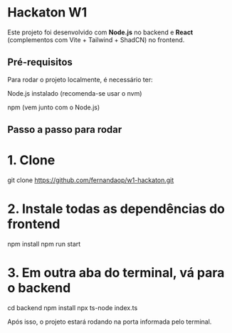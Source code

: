 # **Hackaton W1**

Este projeto foi desenvolvido com **Node.js** no backend e **React** (complementos com Vite + Tailwind + ShadCN) no frontend.

## Pré-requisitos
Para rodar o projeto localmente, é necessário ter:

Node.js instalado (recomenda-se usar o nvm)

npm (vem junto com o Node.js)

## Passo a passo para rodar

# 1. Clone
git clone https://github.com/fernandaop/w1-hackaton.git

# 2. Instale todas as dependências do frontend
npm install
npm run start

# 3. Em outra aba do terminal, vá para o backend
cd backend
npm install
npx ts-node index.ts




Após isso, o projeto estará rodando na porta informada pelo terminal.
